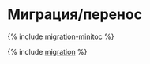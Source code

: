 # Миграция/перенос

{% include [migration-minitoc](../../_qa/managed-mysql/minitoc/migration.md) %}

{% include [migration](../../_qa/managed-mysql/migration.md) %}
